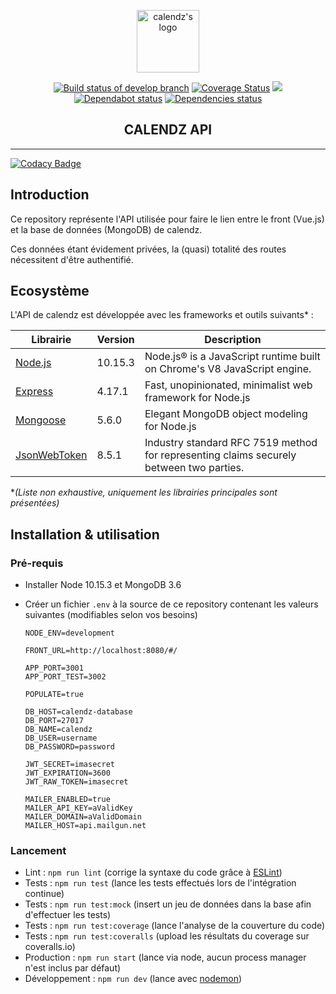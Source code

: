 <p align="center"><a href="https://calendz.app/" target="_blank" rel="noopener noreferrer"><img width="100" src="https://avatars3.githubusercontent.com/u/51510476?s=400&u=e110cf083bbc29eab84d4dceb85c94d7a87882db&v=4" alt="calendz's logo"></a></p>

<p align="center">
  <a href="https://travis-ci.com/calendz/calendz-api"><img src="https://travis-ci.com/calendz/calendz-api.svg?branch=develop" alt="Build status of develop branch"></a>
  <a href='https://coveralls.io/github/calendz/calendz-api?branch=feature/tests'><img src='https://coveralls.io/repos/github/calendz/calendz-api/badge.svg?branch=develop' alt='Coverage Status' /></a>
  <a href="https://www.codacy.com/app/arthur-woosy/calendz-api?utm_source=github.com&amp;utm_medium=referral&amp;utm_content=calendz/calendz-api&amp;utm_campaign=Badge_Grade"><img src="https://api.codacy.com/project/badge/Grade/a1ac982a16164432bf4a95d61a4fa2a1"/></a>
  <br>
  <a href="https://dependabot.com/"><img src="https://api.dependabot.com/badges/status?host=github&amp;repo=calendz/calendz-api" alt="Dependabot status"></a>
  <a href="https://dependabot.com/"><img src="https://img.shields.io/david/calendz/calendz-api.svg?maxAge=3600" alt="Dependencies status"></a>
  <br>
</p>

<h2 align="center">CALENDZ API</h2>

---

[![Codacy Badge](https://api.codacy.com/project/badge/Grade/19f8483b197e4d22abff8039711f9d46)](https://app.codacy.com/app/calendz/calendz-api?utm_source=github.com&utm_medium=referral&utm_content=calendz/calendz-api&utm_campaign=Badge_Grade_Dashboard)

## Introduction

Ce repository représente l'API utilisée pour faire le lien entre le front (Vue.js) et la base de données (MongoDB) de calendz.

Ces données étant évidement privées, la (quasi) totalité des routes nécessitent d'être authentifié.

## Ecosystème

L'API de calendz est développée avec les frameworks et outils suivants* :

| Librairie        | Version | Description                                                                                      |
| ---------------- | ------- | ------------------------------------------------------------------------------------------------ |
| [Node.js]        | 10.15.3 | Node.js® is a JavaScript runtime built on Chrome's V8 JavaScript engine.                         |
| [Express]        | 4.17.1  | Fast, unopinionated, minimalist web framework for Node.js                                        |
| [Mongoose]       | 5.6.0   | Elegant MongoDB object modeling for Node.js                                                      |
| [JsonWebToken]   | 8.5.1   | Industry standard RFC 7519 method for representing claims securely between two parties.          |

**(Liste non exhaustive, uniquement les librairies principales sont présentées)*

## Installation & utilisation

### Pré-requis

* Installer Node 10.15.3 et MongoDB 3.6
* Créer un fichier `.env` à la source de ce repository contenant les valeurs suivantes (modifiables selon vos besoins)

      NODE_ENV=development

      FRONT_URL=http://localhost:8080/#/

      APP_PORT=3001
      APP_PORT_TEST=3002

      POPULATE=true

      DB_HOST=calendz-database
      DB_PORT=27017
      DB_NAME=calendz
      DB_USER=username
      DB_PASSWORD=password

      JWT_SECRET=imasecret
      JWT_EXPIRATION=3600
      JWT_RAW_TOKEN=imasecret

      MAILER_ENABLED=true
      MAILER_API_KEY=aValidKey
      MAILER_DOMAIN=aValidDomain
      MAILER_HOST=api.mailgun.net

### Lancement

* Lint : `npm run lint` (corrige la syntaxe du code grâce à [ESLint](https://github.com/eslint/eslint))
* Tests : `npm run test` (lance les tests effectués lors de l'intégration continue)
* Tests : `npm run test:mock` (insert un jeu de données dans la base afin d'effectuer les tests)
* Tests : `npm run test:coverage` (lance l'analyse de la couverture du code)
* Tests : `npm run test:coveralls` (upload les résultats du coverage sur coveralls.io)
* Production : `npm run start` (lance via node, aucun process manager n'est inclus par défaut)
* Développement : `npm run dev` (lance avec [nodemon](https://nodemon.io/))

[Node.js]: https://github.com/nodejs/node
[Express]: https://github.com/expressjs/express
[Mongoose]: https://github.com/Automattic/mongoose/
[JsonWebToken]: https://github.com/auth0/node-jsonwebtoken
